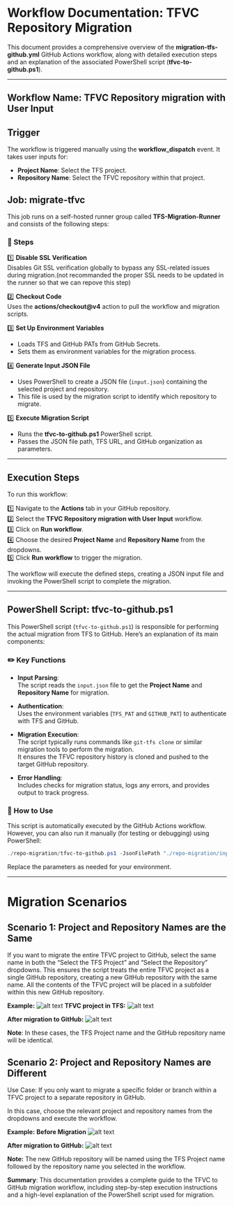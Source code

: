 
# Workflow Documentation: TFVC Repository Migration

This document provides a comprehensive overview of the **migration-tfs-github.yml** GitHub Actions workflow, along with detailed execution steps and an explanation of the associated PowerShell script (**tfvc-to-github.ps1**).

---

## Workflow Name: TFVC Repository migration with User Input

## Trigger

The workflow is triggered manually using the **workflow_dispatch** event. It takes user inputs for:
- **Project Name**: Select the TFS project.
- **Repository Name**: Select the TFVC repository within that project.

## Job: migrate-tfvc

This job runs on a self-hosted runner group called **TFS-Migration-Runner** and consists of the following steps:

### 🔧 Steps

1️⃣ **Disable SSL Verification**  
Disables Git SSL verification globally to bypass any SSL-related issues during migration.(not recommanded the proper SSL needs to be updated in the runner so that we can repove this step)

2️⃣ **Checkout Code**  
Uses the **actions/checkout@v4** action to pull the workflow and migration scripts.

3️⃣ **Set Up Environment Variables**  
- Loads TFS and GitHub PATs from GitHub Secrets.
- Sets them as environment variables for the migration process.

4️⃣ **Generate Input JSON File**  
- Uses PowerShell to create a JSON file (`input.json`) containing the selected project and repository.
- This file is used by the migration script to identify which repository to migrate.

5️⃣ **Execute Migration Script**  
- Runs the **tfvc-to-github.ps1** PowerShell script.
- Passes the JSON file path, TFS URL, and GitHub organization as parameters.

---

## Execution Steps

To run this workflow:

1️⃣ Navigate to the **Actions** tab in your GitHub repository.  
2️⃣ Select the **TFVC Repository migration with User Input** workflow.  
3️⃣ Click on **Run workflow**.  
4️⃣ Choose the desired **Project Name** and **Repository Name** from the dropdowns.  
5️⃣ Click **Run workflow** to trigger the migration.

The workflow will execute the defined steps, creating a JSON input file and invoking the PowerShell script to complete the migration.

---

## PowerShell Script: tfvc-to-github.ps1

This PowerShell script (`tfvc-to-github.ps1`) is responsible for performing the actual migration from TFS to GitHub. Here’s an explanation of its main components:

### ✏️ Key Functions

- **Input Parsing**:  
  The script reads the `input.json` file to get the **Project Name** and **Repository Name** for migration.

- **Authentication**:  
  Uses the environment variables (`TFS_PAT` and `GITHUB_PAT`) to authenticate with TFS and GitHub.

- **Migration Execution**:  
  The script typically runs commands like `git-tfs clone` or similar migration tools to perform the migration.  
  It ensures the TFVC repository history is cloned and pushed to the target GitHub repository.

- **Error Handling**:  
  Includes checks for migration status, logs any errors, and provides output to track progress.

### 🚀 How to Use

This script is automatically executed by the GitHub Actions workflow. However, you can also run it manually (for testing or debugging) using PowerShell:

```powershell
./repo-migration/tfvc-to-github.ps1 -JsonFilePath "./repo-migration/input.json" -TfsUrl "https://tfs.server.url" -GitHubOrg "github-org-name"
```

Replace the parameters as needed for your environment.

---


# Migration Scenarios

## Scenario 1: Project and Repository Names are the Same

If you want to migrate the entire TFVC project to GitHub, select the same name in both the “Select the TFS Project” and “Select the Repository” dropdowns. This ensures the script treats the entire TFVC project as a single GitHub repository, creating a new GitHub repository with the same name. All the contents of the TFVC project will be placed in a subfolder within this new GitHub repository.

**Example:**
![alt text](image-2.png)
**TFVC project in TFS:**
![alt text](image-3.png)

**After migration to GitHub:**
![alt text](image-4.png)

**Note**: In these cases, the TFS Project name and the GitHub repository name will be identical.

## Scenario 2: Project and Repository Names are Different

Use Case: If you only want to migrate a specific folder or branch within a TFVC project to a separate repository in GitHub.

In this case, choose the relevant project and repository names from the dropdowns and execute the workflow.

**Example:**
**Before Migration**
![alt text](image-5.png)

**After migration to GitHub:**
![alt text](image-6.png)

**Note:** The new GitHub repository will be named using the TFS Project name followed by the repository name you selected in the workflow.

**Summary**: This documentation provides a complete guide to the TFVC to GitHub migration workflow, including step-by-step execution instructions and a high-level explanation of the PowerShell script used for migration.


